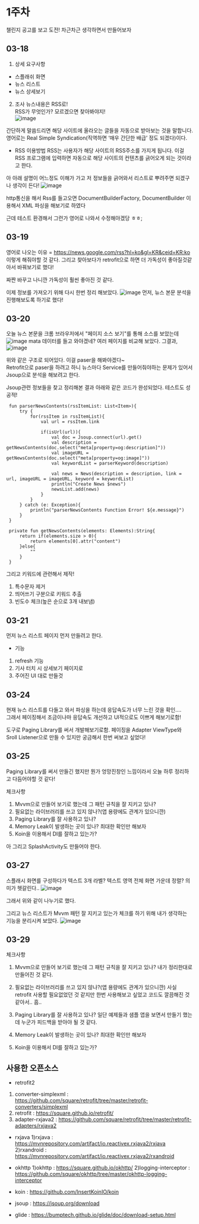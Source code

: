 
1주차
===

챌린지 공고를 보고 도전!
차근차근 생각하면서 만들어보자
   
## 03-18
1. 상세 요구사항
 - 스플래쉬 화면
 - 뉴스 리스트
 - 뉴스 상세보기
   
2. 조사
뉴스내용은 RSS로!   
RSS가 무엇인가? 모르겠으면 찾아봐야지!   
![image](https://user-images.githubusercontent.com/41356481/76941768-f5728280-693f-11ea-97b4-41575196062f.png)
    
간단하게 말씀드리면 해당 사이트에 올라오는 글들을 자동으로 받아보는 것을 말합니다. 영어로는 Real Simple Syndication(직역하면 ‘매우 간단한 배급’ 정도 되겠다)이다.
   
- RSS 이용방법
RSS는 사용자가 해당 사이트의 RSS주소를 가지게 됩니다. 이걸 RSS 프로그램에 입력하면 자동으로 해당 사이트의 컨텐츠를 긁어오게 되는 것이라고 한다.
   
아 아래 설명이 어느정도 이해가 가고 저 정보들을 긁어와서 리스트로 뿌려주면 되겠구나 생각이 든다!
![image](https://user-images.githubusercontent.com/41356481/76942185-aa0ca400-6940-11ea-992f-9230264390b4.png)
   
http통신을 해서 Rss를 들고오면
DocumentBuilderFactory, DocumentBuilder 이용해서 XML 파싱을 해보기로 하였다
   
근데 테스트 환경해서 그런가 영어로 나와서 수정해야겠당 ㅎㅎ;
   
## 03-19
영어로 나오는 이유 = https://news.google.com/rss?hl=ko&gl=KR&ceid=KR:ko 이렇게 해줘야할 것 같다.
그리고 찾아보다가 retrofit으로 하면 더 가독성이 좋아질것같아서 바꿔보기로 했다!

짜짠 바꾸고 나니깐 가독성이 훨씬 좋아진 것 같다.

이제 정보를 가져오기 위해 다시 한번 정리 해보았다.
![image](https://user-images.githubusercontent.com/41356481/77139562-d39d0b00-6ab9-11ea-8cdd-55d18278da2f.png) 
먼저, 뉴스 본문 분석을 진행해보도록 하기로 했다!


## 03-20
오늘 뉴스 본문을 크롬 브라우저에서 "페이지 소스 보기"를 통해 소스를 보았는데   
![image](https://user-images.githubusercontent.com/41356481/77022391-e0900080-69cc-11ea-94b2-91533b60cf0b.png)
mata 데이터를 들고 와야겠네? 여러 페이지를 비교해 보았다. 그결과,   
![image](https://user-images.githubusercontent.com/41356481/77141250-8de34100-6abf-11ea-900c-e57aa8fb7a4b.png)
   
위와 같은 구조로 되어있다. 이걸 paser을 해봐야겠다~   
Retrofit으로 paser을 하려고 하니 뉴스마다 Service를 만들어줘야하는 문제가 있어서   
Jsoup으로 분석을 해보려고 한다.   

Jsoup관련 정보들을 찾고 정리해본 결과 아래와 같은 코드가 완성되었다. 테스트도 성공적!   

```
 fun parserNewsContents(rssItemList: List<Item>){
     try {
         for(rssItem in rssItemList){
             val url = rssItem.link

             if(isUrl(url)){
                 val doc = Jsoup.connect(url).get()
                 val description =  getNewsContents(doc.select("meta[property=og:description]"))
                 val imageURL = getNewsContents(doc.select("meta[property=og:image]"))
                 val keywordList = parserKeyword(description)

                 val news = News(description = description, link = url, imageURL = imageURL, keyword = keywordList)
                 println("Create News $news")
                 newsList.add(news)
             }
         }
     } catch (e: Exception){
         println("parserNewsContents Function Error! ${e.message}")
     }
 }

 private fun getNewsContents(elements: Elements):String{
     return if(elements.size > 0){
         return elements[0].attr("content")
     }else{
         ""
     }
 }
```

그리고 키워드에 관련해서 제작!   
 1. 특수문자 제거
 2. 띄어쓰기 구분으로 키워드 추출
 3. 빈도수 체크(높은 순으로 3개 내보냄)
   
## 03-21
먼저 뉴스 리스트 페이지 먼저 만들려고 한다.
   
- 기능
1. refresh 기능
2. 기사 터치 시 상세보기 페이지로
3. 주어진 UI 대로 만들것

## 03-24
현재 뉴스 리스트를 다들고 와서 파싱을 하는데 응답속도가 너무 느린 것을 확인....   
그래서 페이징해서 조금이나마 응답속도 개선하고 UI적으로도 이쁘게 해보기로함!

도구로 Paging Library를 써서 개발해보기로함. 페이징을 Adapter ViewType와 Sroll Listener으로 만들 수 있지만 궁금해서 한번 써보고 싶었다!


## 03-25
Paging Library를 써서 만들긴 했지만 뭔가 엉망진창인 느낌이라서
오늘 하루 정리하고 다듬어야할 것 같다!

체크사항
1. Mvvm으로 만들어 보기로 했는데 그 패턴 규칙을 잘 지키고 있나?
2. 필요없는 라이브러리를 쓰고 있지 않나?(앱 용량에도 관계가 있으니깐)
3. Paging Library를 잘 사용하고 있나?
4. Memory Leak이 발생하는 곳이 있나? 최대한 확인만 해보자
5. Koin을 이용해서 DI를 잘하고 있는가?

아 그리고 SplashActivity도 만들어야 한다.

## 03-27

스플래시 화면를 구성하다가
텍스트 3개 라벨?
텍스트 영역 전체 화면 가운데 정렬?
의미가 헷갈린다..
![image](https://user-images.githubusercontent.com/41356481/77717129-051a5700-7023-11ea-9639-0cd8d197fa75.png)

그래서 위와 같이 나누기로 했다.


그리고 뉴스 리스트가 Mvvm 패턴 잘 지키고 있는가 체크를 하기 위해
내가 생각하는 기능을 분리시켜 보았다. 
![image](https://user-images.githubusercontent.com/41356481/77718211-a5717b00-7025-11ea-8439-8ae50b347bc8.png)

## 03-29

체크사항
1. Mvvm으로 만들어 보기로 했는데 그 패턴 규칙을 잘 지키고 있나?
내가 정리한대로 만들어진 것 같다.

2. 필요없는 라이브러리를 쓰고 있지 않나?(앱 용량에도 관계가 있으니깐)
사실 retrofit 사용할 필요없었던 것 같지만 한번 사용해보고 싶었고 코드도 깔끔해진 것 같아서.. 흠..


3. Paging Library를 잘 사용하고 있나?
일단 예제들과 샘플 앱을 보면서 만들기 했는데 누군가 피드백을 받아야 될 것 같다.

4. Memory Leak이 발생하는 곳이 있나? 최대한 확인만 해보자


5. Koin을 이용해서 DI를 잘하고 있는가?


## 사용한 오픈소스
- retrofit2
1) converter-simplexml : https://github.com/square/retrofit/tree/master/retrofit-converters/simplexml
2) retrofit : https://square.github.io/retrofit/
3) adapter-rxjava2 : https://github.com/square/retrofit/tree/master/retrofit-adapters/rxjava2

- rxjava
1)rxjava : https://mvnrepository.com/artifact/io.reactivex.rxjava2/rxjava
2)rxandroid : https://mvnrepository.com/artifact/io.reactivex.rxjava2/rxandroid

- okhttp
1)okhttp : https://square.github.io/okhttp/
2)logging-interceptor : https://github.com/square/okhttp/tree/master/okhttp-logging-interceptor

- koin : https://github.com/InsertKoinIO/koin

- jsoup : https://jsoup.org/download

- glide : https://bumptech.github.io/glide/doc/download-setup.html
 

